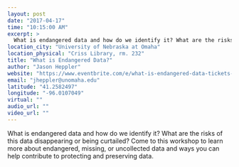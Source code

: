 ```yaml
---
layout: post
date: "2017-04-17"
time: "10:15:00 AM"
excerpt: >
  What is endangered data and how do we identify it? What are the risks of this data disappearing or being curtailed? Come to this workshop to...
location_city: "University of Nebraska at Omaha"
location_physical: "Criss Library, rm. 232"
title: "What is Endangered Data?"
author: "Jason Heppler"
website: "https://www.eventbrite.com/e/what-is-endangered-data-tickets-33012986732"
email: "jheppler@unomaha.edu"
latitude: "41.2582497"
longitude: "-96.0107049"
virtual: ""
audio_url: ""
video_url: ""
---
```


What is endangered data and how do we identify it? What are the risks of this data disappearing or being curtailed? Come to this workshop to learn more about endangered, missing, or uncollected data and ways you can help contribute to protecting and preserving data.
